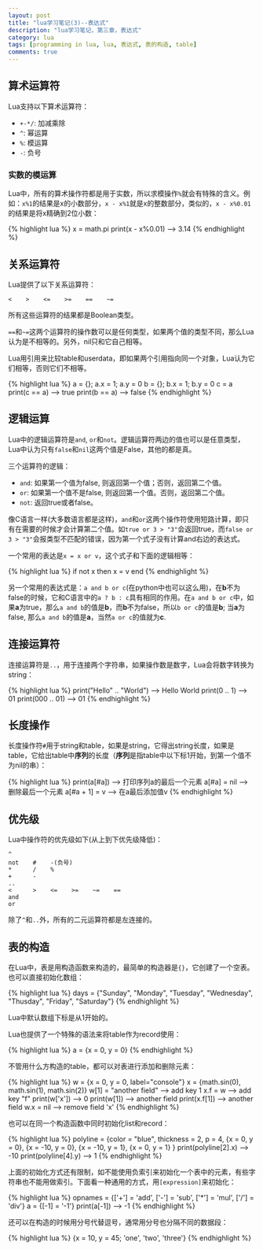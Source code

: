 ```yaml
---
layout: post
title: "lua学习笔记(3)--表达式"
description: "lua学习笔记，第三章，表达式"
category: lua
tags: [programming in lua, lua, 表达式, 表的构造, table]
comments: true
---
```


## 算术运算符

Lua支持以下算术运算符：

* `+-*/`: 加减乘除
* `^`: 幂运算
* `%`: 模运算
* `-`: 负号

### 实数的模运算

Lua中，所有的算术操作符都是用于实数，所以求模操作`%`就会有特殊的含义。例如：`x%1`的结果是x的小数部分，`x - x%1`就是x的整数部分，类似的，`x - x%0.01`的结果是将x精确到2位小数：

{% highlight lua %}
x = math.pi
print(x - x%0.01)          --> 3.14
{% endhighlight %}

<!-- more -->

## 关系运算符

Lua提供了以下关系运算符：

	<    >    <=    >=    ==    ~=

所有这些运算符的结果都是Boolean类型。

`==`和`~=`这两个运算符的操作数可以是任何类型，如果两个值的类型不同，那么Lua认为是不相等的。另外，nil只和它自己相等。

Lua用引用来比较table和userdata，即如果两个引用指向同一个对象，Lua认为它们相等，否则它们不相等。

{% highlight lua %}
a = {}; a.x = 1; a.y = 0
b = {}; b.x = 1; b.y = 0
c = a
print(c == a)              --> true
print(b == a)              --> false
{% endhighlight %}

## 逻辑运算

Lua中的逻辑运算符是`and`, `or`和`not`。逻辑运算符两边的值也可以是任意类型，Lua中认为只有`false`和`nil`这两个值是False，其他的都是真。

三个运算符的逻辑：

* `and`: 如果第一个值为false, 则返回第一个值；否则，返回第二个值。
* `or`: 如果第一个值不是false, 则返回第一个值。否则，返回第二个值。
* `not`: 返回true或者false。

像C语言一样(大多数语言都是这样)，`and`和`or`这两个操作符使用短路计算，即只有在需要的时候才会计算第二个值。如`true or 3 > "3"`会返回true，而`false or 3 > "3"`会报类型不匹配的错误，因为第一个式子没有计算and右边的表达式。

一个常用的表达是`x = x or v`，这个式子和下面的逻辑相等：

{% highlight lua %}
if not x then x = v end
{% endhighlight %}

另一个常用的表达式是：`a and b or c`(在python中也可以这么用)，在**b**不为false的时候，它和C语言中的`a ? b : c`具有相同的作用。在`a and b or c`中，如果**a**为true，那么`a and b`的值是**b**，而**b**不为false，所以`b or c`的值是**b**; 当**a**为false, 那么`a and b`的值是**a**，当然`a or c`的值就为**c**.

## 连接运算符

连接运算符是`..`，用于连接两个字符串，如果操作数是数字，Lua会将数字转换为string：

{% highlight lua %}
print("Hello" .. "World")     --> Hello World
print(0 .. 1)                 --> 01
print(000 .. 01)              --> 01
{% endhighlight %}

## 长度操作

长度操作符`#`用于string和table，如果是string，它得出string长度，如果是table，它给出table中**序列**的长度（**序列**是指table中以下标1开始，到第一个值不为nil的串）：

{% highlight lua %}
print(a[#a])            --> 打印序列a的最后一个元素
a[#a] = nil             --> 删除最后一个元素
a[#a + 1] = v           --> 在a最后添加值v
{% endhighlight %}

## 优先级

Lua中操作符的优先级如下(从上到下优先级降低)：

	^
	not    #    -(负号)
	*      /    %
	+      -
	..
	<      >    <=    >=    ~=    ==
	and
	or

除了`^`和`..`外，所有的二元运算符都是左连接的。

## 表的构造

在Lua中，表是用构造函数来构造的，最简单的构造器是`{}`，它创建了一个空表。也可以直接初始化数组：

{% highlight lua %}
days = {"Sunday", "Monday", "Tuesday", "Wednesday",
        "Thusday", "Friday", "Saturday"}
{% endhighlight %}

Lua中默认数组下标是从1开始的。

Lua也提供了一个特殊的语法来将table作为record使用：

{% highlight lua %}
a = {x = 0, y = 0}
{% endhighlight %}

不管用什么方构造的table，都可以对表进行添加和删除元素：

{% highlight lua %}
w = {x = 0, y = 0, label="console"}
x = {math.sin(0), math.sin(1), math.sin(2)}
w[1] = "another field"                   --> add key 1
x.f = w                                  --> add key "f"
print(w['x'])                            --> 0
print(w[1])                              --> another field
print(x.f[1])                            --> another field
w.x = nil                                --> remove field 'x'
{% endhighlight %}

也可以在同一个构造函数中同时初始化list和record：

{% highlight lua %}
polyline = {color = "blue",
            thickness = 2,
            p = 4,
            {x = 0, y = 0},
            {x = -10, y = 0},
            {x = -10, y = 1},
            {x = 0, y = 1}
}
print(polyline[2].x)                 --> -10
print(polyline[4].y)                 --> 1
{% endhighlight %}

上面的初始化方式还有限制，如不能使用负索引来初始化一个表中的元素，有些字符串也不能用做索引。下面看一种通用的方式，用`[expression]`来初始化：

{% highlight lua %}
opnames = {['+'] = 'add', ['-'] = 'sub',
           ['*'] = 'mul', ['/'] = 'div'}
a = {[-1] = '-1'}
print(a[-1])              --> -1
{% endhighlight %}

还可以在构造的时候用分号代替逗号，通常用分号也分隔不同的数据段：

{% highlight lua %}
{x = 10, y = 45; 'one', 'two', 'three'}
{% endhighlight %}
